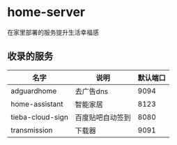 # home-server

在家里部署的服务提升生活幸福感

## 收录的服务

|名字|说明|默认端口
|---------------|--------------- |---
adguardhome     | 去广告dns       |9094
home-assistant  | 智能家居        |8123
tieba-cloud-sign| 百度贴吧自动签到 |8080
transmission    | 下载器          |9091
